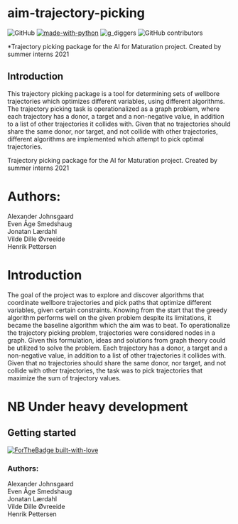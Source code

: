 # aim-trajectory-picking
![GitHub](https://img.shields.io/github/license/Vildeeide/aim-trajectory-picking)
[![made-with-python](https://img.shields.io/badge/Made%20with-Python-1f425f.svg)](https://www.python.org/)
![g_diggers](https://img.shields.io/badge/gold-diggers-yellow)
![GitHub contributors](https://img.shields.io/github/contributors/equinor/aim-trajectory-picking)

*Trajectory picking package for the AI for Maturation project. Created by summer interns 2021

##  Introduction
This trajectory picking package is a tool for determining sets of wellbore trajectories which optimizes different variables, using different algorithms. The trajectory picking task is operationalized as a graph problem, where each trajectory has a donor, a target and a non-negative value, in addition to a list of other trajectories it collides with. Given that no trajectories should share the same donor, nor target, and not collide with other trajectories, different algorithms are implemented which attempt to pick optimal trajectories.

Trajectory picking package for the AI for Maturation project. Created by summer interns 2021

# Authors: ## 
Alexander Johnsgaard\
Even Åge Smedshaug\
Jonatan Lærdahl\
Vilde Dille Øvreeide\
Henrik Pettersen 

# Introduction
The goal of the project was to explore and discover algorithms that coordinate wellbore trajectories and pick paths that optimize different variables, given certain constraints.
Knowing from the start that the greedy algorithm performs well on the given problem despite its limitations, it became the baseline algorithm which the aim was to beat. To operationalize the trajectory picking problem, trajectories were considered nodes in a graph. Given this formulation, ideas and solutions from graph theory could be utilized to solve the problem. Each trajectory has a donor, a target and a non-negative value, in addition to a list of other trajectories it collides with. Given that no trajectories should share the same donor, nor target, and not collide with other trajectories, the task was to pick trajectories that maximize the sum of trajectory values. 

# NB Under heavy development ##


## Getting started 



[![ForTheBadge built-with-love](http://ForTheBadge.com/images/badges/built-with-love.svg)](https://GitHub.com/Naereen/)
### Authors: ## 
Alexander Johnsgaard\
Even Åge Smedshaug\
Jonatan Lærdahl\
Vilde Dille Øvreeide\
Henrik Pettersen 

